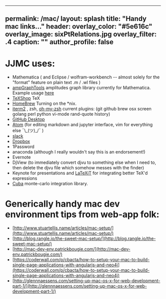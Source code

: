 
---
permalink: /mac/
layout: splash
title: "Handy mac links..."
header:
  overlay_color: "#5e616c"
  overlay_image: sixPtRelations.jpg
  overlay_filter: .4
  caption: ""
author_profile: false
---

# JJMC uses:

* Mathematica  ( and Eclipse / wolfram-workbench -- almost solely for the "format" feature on plain text .m / .wl files )
* [ampGraphTools](https://github.com/drjjmc/ampGraphTools_mma) amplitudes graph library currently for Mathematica.  Example usage [here](https://doi.org/10.6084/m9.figshare.5197213.v2)
* [TeXShop](http://pages.uoregon.edu/koch/texshop/obtaining.html)  TeX
* [HomeBrew](https://brew.sh) Turning on the \*nix.
* [iterm2](https://iterm2.com) , zsh, [oh-my-zsh](https://github.com/robbyrussell/oh-my-zsh) current plugins: (git github brew osx screen golang perl python vi-mode rand-quote history)
* [GitHub Desktop](https://desktop.github.com)
* [Atom](https://atom.io) (for editing markdown and jupyter interface, vim for everything else  ¯\\\_(ツ)\_/¯ )
* [slack](https://slack.com/downloads/osx)
* [Dropbox](https://www.dropbox.com)
* 1Password
* anaconda (although I really wouldn't say this is an endorsement!)
* Evernote
* DjView (to immediately convert djvu to something else when I need to, then delete the djvu file which somehow messes with the finder)
* Keynote for presentations and [LaTeXiT](https://www.chachatelier.fr/latexit/latexit-downloads.php?lang=en) for integrating better TeX'd expressions
* [Cuba](http://www.feynarts.de/cuba/) monte-carlo integration library.


# Generically handy mac dev environment tips from web-app folk:

* [http://www.stuartellis.name/articles/mac-setup/](http://www.stuartellis.name/articles/mac-setup/)
* [http://blog.rangle.io/the-sweet-mac-setup/](http://blog.rangle.io/the-sweet-mac-setup/)
* [http://mac-dev-env.patrickbougie.com/](http://mac-dev-env.patrickbougie.com/)
* [https://coderwall.com/p/cbacta/how-to-setup-your-mac-to-build-single-page-applications-with-angularjs-and-neo4j](https://coderwall.com/p/cbacta/how-to-setup-your-mac-to-build-single-page-applications-with-angularjs-and-neo4j)
* [http://glennnaessens.com/setting-up-mac-os-x-for-web-development-part-1/](http://glennnaessens.com/setting-up-mac-os-x-for-web-development-part-1/)
